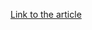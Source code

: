 [Link to the article](https://securingtomorrow.mcafee.com/business/chipsec-support-vault-7-disclosure-scanning/)
